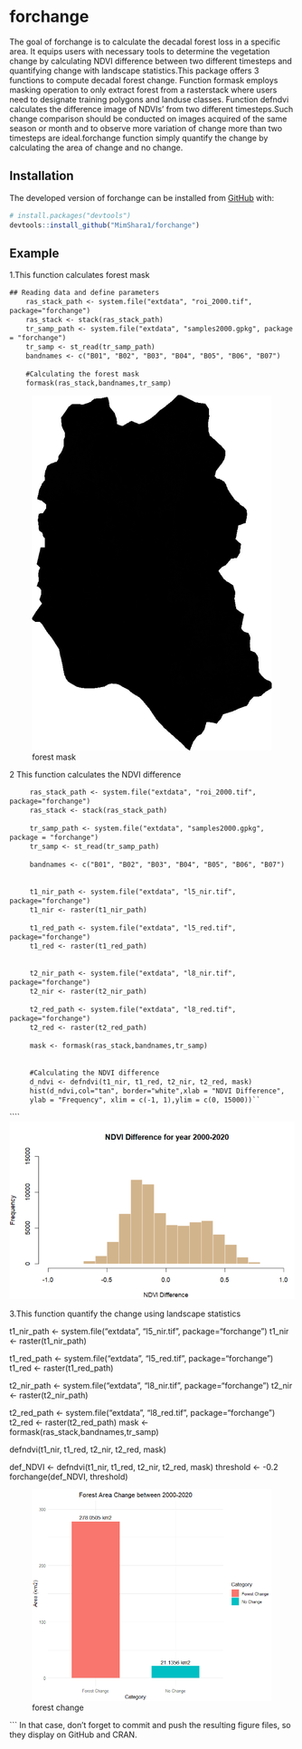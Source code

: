 
<!-- README.md is generated from README.Rmd. Please edit that file -->

# forchange

<!-- badges: start -->
<!-- badges: end -->

The goal of forchange is to calculate the decadal forest loss in a
specific area. It equips users with necessary tools to determine the
vegetation change by calculating NDVI difference between two different
timesteps and quantifying change with landscape statistics.This package
offers 3 functions to compute decadal forest change. Function formask
employs masking operation to only extract forest from a rasterstack
where users need to designate training polygons and landuse classes.
Function defndvi calculates the difference image of NDVIs’ from two
different timesteps.Such change comparison should be conducted on images
acquired of the same season or month and to observe more variation of
change more than two timesteps are ideal.forchange function simply
quantify the change by calculating the area of change and no change.

## Installation

The developed version of  forchange can be installed  from
[GitHub](https://github.com/) with:

``` r
# install.packages("devtools")
devtools::install_github("MimShara1/forchange")
```

## Example

1.This function calculates forest mask

    ## Reading data and define parameters
        ras_stack_path <- system.file("extdata", "roi_2000.tif", package="forchange")
        ras_stack <- stack(ras_stack_path)
        tr_samp_path <- system.file("extdata", "samples2000.gpkg", package = "forchange")
        tr_samp <- st_read(tr_samp_path)
        bandnames <- c("B01", "B02", "B03", "B04", "B05", "B06", "B07")

        #Calculating the forest mask
        formask(ras_stack,bandnames,tr_samp)

<figure>
<img src="man/figures/forest_mask.tif" alt="forest mask" />
<figcaption aria-hidden="true">forest mask</figcaption>
</figure>





2 This function calculates the NDVI difference


         ras_stack_path <- system.file("extdata", "roi_2000.tif", package="forchange")
         ras_stack <- stack(ras_stack_path)

         tr_samp_path <- system.file("extdata", "samples2000.gpkg", package = "forchange")
         tr_samp <- st_read(tr_samp_path)

         bandnames <- c("B01", "B02", "B03", "B04", "B05", "B06", "B07")


         t1_nir_path <- system.file("extdata", "l5_nir.tif", package="forchange")
         t1_nir <- raster(t1_nir_path)

         t1_red_path <- system.file("extdata", "l5_red.tif", package="forchange")
         t1_red <- raster(t1_red_path)


         t2_nir_path <- system.file("extdata", "l8_nir.tif", package="forchange")
         t2_nir <- raster(t2_nir_path)

         t2_red_path <- system.file("extdata", "l8_red.tif", package="forchange")
         t2_red <- raster(t2_red_path)

         mask <- formask(ras_stack,bandnames,tr_samp)


         #Calculating the NDVI difference
         d_ndvi <- defndvi(t1_nir, t1_red, t2_nir, t2_red, mask)
         hist(d_ndvi,col="tan", border="white",xlab = "NDVI Difference",
         ylab = "Frequency", xlim = c(-1, 1),ylim = c(0, 15000))``

\`\`\`\` ![ndvi difference](man/figures/dndvi.png)







 3.This function quantify the change using landscape statistics


t1_nir_path \<- system.file(“extdata”, “l5_nir.tif”,
package=“forchange”) t1_nir \<- raster(t1_nir_path)

t1_red_path \<- system.file(“extdata”, “l5_red.tif”,
package=“forchange”) t1_red \<- raster(t1_red_path)

t2_nir_path \<- system.file(“extdata”, “l8_nir.tif”,
package=“forchange”) t2_nir \<- raster(t2_nir_path)

t2_red_path \<- system.file(“extdata”, “l8_red.tif”,
package=“forchange”) t2_red \<- raster(t2_red_path) mask \<-
formask(ras_stack,bandnames,tr_samp)

defndvi(t1_nir, t1_red, t2_nir, t2_red, mask)

def_NDVI \<- defndvi(t1_nir, t1_red, t2_nir, t2_red, mask) threshold \<-
-0.2
forchange(def_NDVI, threshold)



<figure>
<img src="man/figures/change.png" alt="forest change" />
<figcaption aria-hidden="true">forest change</figcaption>
</figure>

\`\`\` In that case, don’t forget to commit and push the resulting
figure files, so they display on GitHub and CRAN.
